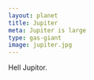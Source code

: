 ```yaml
---
layout: planet
title: Jupiter
meta: Jupiter is large
type: gas-giant
image: jupiter.jpg
---
```

Hell Jupitor.